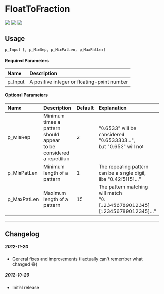 # FloatToFraction
[![](https://img.shields.io/badge/License-AGPLv3-blue.svg)](https://tldrlegal.com/license/gnu-affero-general-public-license-v3-(agpl-3.0))
[![](https://img.shields.io/badge/AHK-1.0.x-brightgreen.svg)]()
[![](https://img.shields.io/badge/AHK-1.1.x-brightgreen.svg)]()

## Usage
```p_Input [, p_MinRep, p_MinPatLen, p_MaxPatLen]```

#### Required Parameters
| Name | Description |
| :--- | :--- |
| p_Input | A positive integer or floating-point number |

#### Optional Parameters
| Name | Description | Default | Explanation |
| :--- | :--- | :--- | :--- |
| p_MinRep | Minimum times a pattern should appear<br>to be considered a repetition | 2 | "0.6533" will be considered "0.6533333...",<br>but "0.653" will not |
| p_MinPatLen | Minimum length of a pattern | 1 | The repeating pattern can be a single digit,<br>like "0.42[5][5]..." |
| p_MaxPatLen | Maximum length of a pattern | 15 | The pattern matching will match<br>"0.[123456789012345][123456789012345]..." |

-----------------------

## Changelog

##### 2012-11-20
* General fixes and improvements (I actually can't remember what changed :sweat_smile:)

##### 2012-10-29
* Initial release
